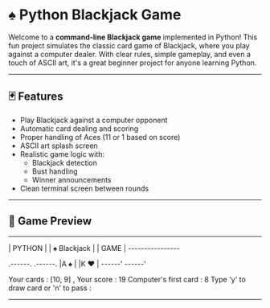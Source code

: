 # ♠️ Python Blackjack Game

Welcome to a **command-line Blackjack game** implemented in Python! This fun project simulates the classic card game of Blackjack, where you play against a computer dealer. With clear rules, simple gameplay, and even a touch of ASCII art, it's a great beginner project for anyone learning Python.

---

## 🃏 Features

- Play Blackjack against a computer opponent
- Automatic card dealing and scoring
- Proper handling of Aces (11 or 1 based on score)
- ASCII art splash screen
- Realistic game logic with:
  - Blackjack detection
  - Bust handling
  - Winner announcements
- Clean terminal screen between rounds

---

## 📸 Game Preview
---

| PYTHON         | |  ♠ Blackjack   | |     GAME       | ----------------

.------.  .------. |A ♠   |  |K ♥   | ------'  ------'

Your cards : [10, 9] , Your score : 19 Computer's first card : 8 Type 'y' to draw card or 'n' to pass :

---
